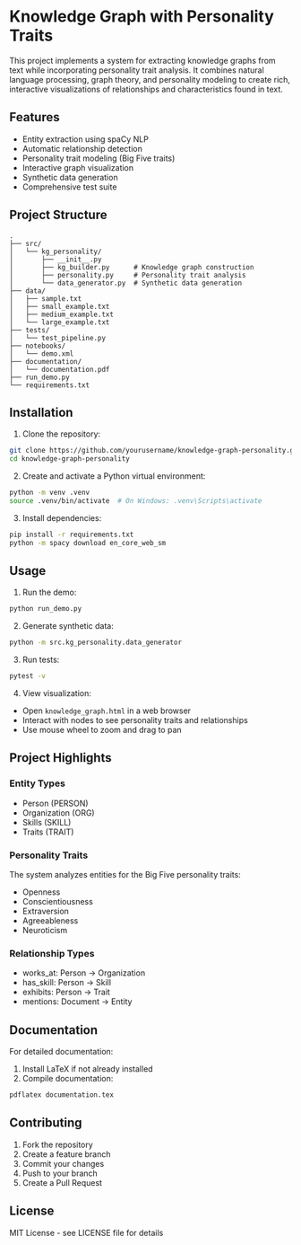 # Knowledge Graph with Personality Traits

This project implements a system for extracting knowledge graphs from text while incorporating personality trait analysis. It combines natural language processing, graph theory, and personality modeling to create rich, interactive visualizations of relationships and characteristics found in text.

## Features

- Entity extraction using spaCy NLP
- Automatic relationship detection
- Personality trait modeling (Big Five traits)
- Interactive graph visualization
- Synthetic data generation
- Comprehensive test suite

## Project Structure

```
.
├── src/
│   └── kg_personality/
│       ├── __init__.py
│       ├── kg_builder.py      # Knowledge graph construction
│       ├── personality.py     # Personality trait analysis
│       └── data_generator.py  # Synthetic data generation
├── data/
│   ├── sample.txt
│   ├── small_example.txt
│   ├── medium_example.txt
│   └── large_example.txt
├── tests/
│   └── test_pipeline.py
├── notebooks/
│   └── demo.xml
├── documentation/
│   └── documentation.pdf
├── run_demo.py
└── requirements.txt
```

## Installation

1. Clone the repository:
```bash
git clone https://github.com/yourusername/knowledge-graph-personality.git
cd knowledge-graph-personality
```

2. Create and activate a Python virtual environment:
```bash
python -m venv .venv
source .venv/bin/activate  # On Windows: .venv\Scripts\activate
```

3. Install dependencies:
```bash
pip install -r requirements.txt
python -m spacy download en_core_web_sm
```

## Usage

1. Run the demo:
```bash
python run_demo.py
```

2. Generate synthetic data:
```bash
python -m src.kg_personality.data_generator
```

3. Run tests:
```bash
pytest -v
```

4. View visualization:
- Open `knowledge_graph.html` in a web browser
- Interact with nodes to see personality traits and relationships
- Use mouse wheel to zoom and drag to pan

## Project Highlights

### Entity Types
- Person (PERSON)
- Organization (ORG)
- Skills (SKILL)
- Traits (TRAIT)

### Personality Traits
The system analyzes entities for the Big Five personality traits:
- Openness
- Conscientiousness
- Extraversion
- Agreeableness
- Neuroticism

### Relationship Types
- works_at: Person -> Organization
- has_skill: Person -> Skill
- exhibits: Person -> Trait
- mentions: Document -> Entity

## Documentation

For detailed documentation:
1. Install LaTeX if not already installed
2. Compile documentation:
```bash
pdflatex documentation.tex
```

## Contributing

1. Fork the repository
2. Create a feature branch
3. Commit your changes
4. Push to your branch
5. Create a Pull Request

## License

MIT License - see LICENSE file for details

